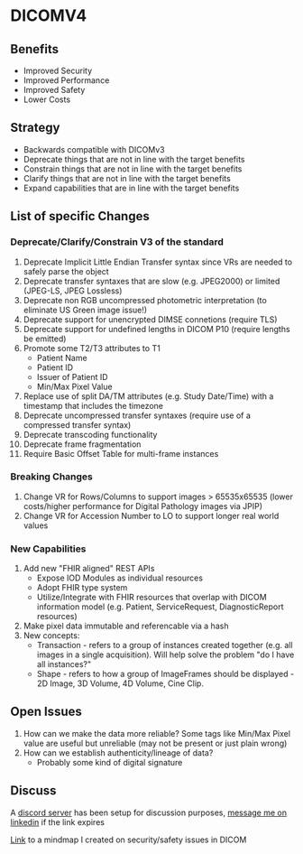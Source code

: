 # DICOMV4

## Benefits

- Improved Security
- Improved Performance
- Improved Safety
- Lower Costs

## Strategy

- Backwards compatible with DICOMv3
- Deprecate things that are not in line with the target benefits
- Constrain things that are not in line with the target benefits
- Clarify things that are not in line with the target benefits
- Expand capabilities that are in line with the target benefits

## List of specific Changes

### Deprecate/Clarify/Constrain V3 of the standard

1. Deprecate Implicit Little Endian Transfer syntax since VRs are needed to safely parse the object
2. Deprecate transfer syntaxes that are slow (e.g. JPEG2000) or limited (JPEG-LS, JPEG Lossless)
3. Deprecate non RGB uncompressed photometric interpretation (to eliminate US Green image issue!)
4. Deprecate support for unencrypted DIMSE connetions (require TLS)
5. Deprecate support for undefined lengths in DICOM P10 (require lengths be emitted)
6. Promote some T2/T3 attributes to T1
   - Patient Name
   - Patient ID
   - Issuer of Patient ID
   - Min/Max Pixel Value
7. Replace use of split DA/TM attributes (e.g. Study Date/Time) with a timestamp that includes the timezone
8. Deprecate uncompressed transfer syntaxes (require use of a compressed transfer syntax)
9. Deprecate transcoding functionality
10. Deprecate frame fragmentation
11. Require Basic Offset Table for multi-frame instances

### Breaking Changes

1. Change VR for Rows/Columns to support images > 65535x65535 (lower costs/higher performance for Digital Pathology images via JPIP)
2. Change VR for Accession Number to LO to support longer real world values

### New Capabilities

1. Add new "FHIR aligned" REST APIs
   - Expose IOD Modules as individual resources
   - Adopt FHIR type system
   - Utilize/Integrate with FHIR resources that overlap with DICOM information model (e.g. Patient, ServiceRequest, DiagnosticReport resources)
2. Make pixel data immutable and referencable via a hash
3. New concepts:
   - Transaction - refers to a group of instances created together (e.g. all images in a single acquisition). Will help solve the problem "do I have all instances?"
   - Shape - refers to how a group of ImageFrames should be displayed - 2D Image, 3D Volume, 4D Volume, Cine Clip.

## Open Issues

1. How can we make the data more reliable? Some tags like Min/Max Pixel value are useful but unreliable (may not be present or just plain wrong)
2. How can we establish authenticity/lineage of data?
   - Probably some kind of digital signature

## Discuss

A [discord server](https://discord.gg/DwGrgSQh) has been setup for discussion purposes, [message me on linkedin](https://www.linkedin.com/in/chafey/) if the link expires

[Link](https://atlas.mindmup.com/2024/01/124350c0bfa311eeb7518d9e25e196ca/security_the_state_of_being_free_from_d/index.html) to a mindmap I created on security/safety issues in DICOM
